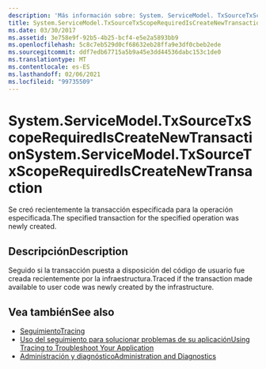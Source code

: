 ```yaml
---
description: 'Más información sobre: System. ServiceModel. TxSourceTxScopeRequiredIsCreateNewTransaction'
title: System.ServiceModel.TxSourceTxScopeRequiredIsCreateNewTransaction
ms.date: 03/30/2017
ms.assetid: 3e758e9f-92b5-4b25-bcf4-e5e2a5893bb9
ms.openlocfilehash: 5c8c7eb529d0cf68632eb28ffa9e3df0cbeb2ede
ms.sourcegitcommit: ddf7edb67715a5b9a45e3dd44536dabc153c1de0
ms.translationtype: MT
ms.contentlocale: es-ES
ms.lasthandoff: 02/06/2021
ms.locfileid: "99735509"
---
```

# <a name="systemservicemodeltxsourcetxscoperequirediscreatenewtransaction"></a><span data-ttu-id="00bdf-103">System.ServiceModel.TxSourceTxScopeRequiredIsCreateNewTransaction</span><span class="sxs-lookup"><span data-stu-id="00bdf-103">System.ServiceModel.TxSourceTxScopeRequiredIsCreateNewTransaction</span></span>

<span data-ttu-id="00bdf-104">Se creó recientemente la transacción especificada para la operación especificada.</span><span class="sxs-lookup"><span data-stu-id="00bdf-104">The specified transaction for the specified operation was newly created.</span></span>  
  
## <a name="description"></a><span data-ttu-id="00bdf-105">Descripción</span><span class="sxs-lookup"><span data-stu-id="00bdf-105">Description</span></span>  

 <span data-ttu-id="00bdf-106">Seguido si la transacción puesta a disposición del código de usuario fue creada recientemente por la infraestructura.</span><span class="sxs-lookup"><span data-stu-id="00bdf-106">Traced if the transaction made available to user code was newly created by the infrastructure.</span></span>  
  
## <a name="see-also"></a><span data-ttu-id="00bdf-107">Vea también</span><span class="sxs-lookup"><span data-stu-id="00bdf-107">See also</span></span>

- [<span data-ttu-id="00bdf-108">Seguimiento</span><span class="sxs-lookup"><span data-stu-id="00bdf-108">Tracing</span></span>](index.md)
- [<span data-ttu-id="00bdf-109">Uso del seguimiento para solucionar problemas de su aplicación</span><span class="sxs-lookup"><span data-stu-id="00bdf-109">Using Tracing to Troubleshoot Your Application</span></span>](using-tracing-to-troubleshoot-your-application.md)
- [<span data-ttu-id="00bdf-110">Administración y diagnóstico</span><span class="sxs-lookup"><span data-stu-id="00bdf-110">Administration and Diagnostics</span></span>](../index.md)
